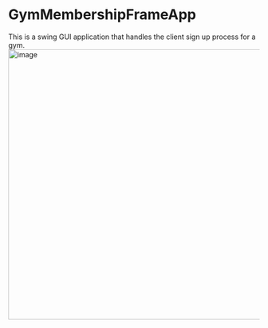# GymMembershipFrameApp
This is a swing GUI application that handles the client sign up process for a gym.
<img width="841" height="543" alt="image" src="https://github.com/user-attachments/assets/61b09f32-5548-49f7-becd-a7a3e2c1d6f3" />

